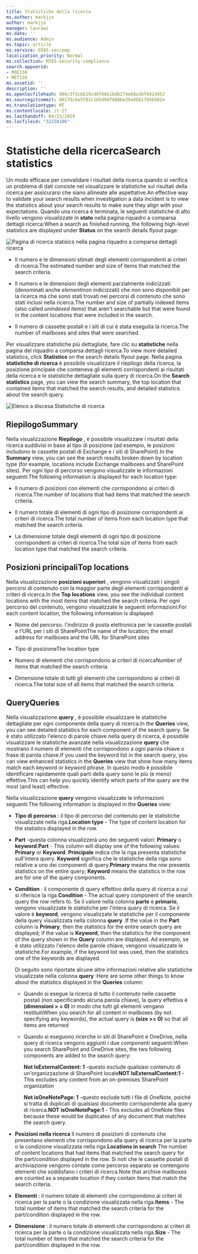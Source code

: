 ```yaml
---
title: Statistiche della ricerca
ms.author: markjjo
author: markjjo
manager: laurawi
ms.date: ''
ms.audience: Admin
ms.topic: article
ms.service: O365-seccomp
localization_priority: Normal
ms.collection: M365-security-compliance
search.appverid:
- MOE150
- MET150
ms.assetid: ''
description: ''
ms.openlocfilehash: 986c3f3cbb19cd0f66b18db274e68a3bf8414952
ms.sourcegitcommit: 0017dc6a5f81c165d9dfd88be39a6bb17856582e
ms.translationtype: MT
ms.contentlocale: it-IT
ms.lasthandoff: 04/23/2019
ms.locfileid: "32258106"
---
```

# <a name="search-statistics"></a><span data-ttu-id="55945-102">Statistiche della ricerca</span><span class="sxs-lookup"><span data-stu-id="55945-102">Search statistics</span></span>

<span data-ttu-id="55945-103">Un modo efficace per convalidare i risultati della ricerca quando si verifica un problema di dati consiste nel visualizzare le statistiche sui risultati della ricerca per assicurarsi che siano allineate alle aspettative.</span><span class="sxs-lookup"><span data-stu-id="55945-103">An effective way to validate your search results when investigation a data incident is to view the statistics about your search results to make sure they align with your expectations.</span></span> <span data-ttu-id="55945-104">Quando una ricerca è terminata, le seguenti statistiche di alto livello vengono visualizzate in **stato** nella pagina riquadro a comparsa dettagli ricerca:</span><span class="sxs-lookup"><span data-stu-id="55945-104">When a search as finished running, the following high-level statistics are displayed under **Status** on the search details flyout page:</span></span>

![Pagina di ricerca statisics nella pagina riquadro a comparsa dettagli ricerca](../media/SearchDetailsFlyout.png)

- <span data-ttu-id="55945-106">Il numero e le dimensioni stimati degli elementi corrispondenti ai criteri di ricerca.</span><span class="sxs-lookup"><span data-stu-id="55945-106">The estimated number and size of items that matched the search criteria.</span></span>

- <span data-ttu-id="55945-107">Il numero e le dimensioni degli elementi parzialmente indicizzati (denominati anche *elementi*non indicizzati) che non sono disponibili per la ricerca ma che sono stati trovati nei percorsi di contenuto che sono stati inclusi nella ricerca.</span><span class="sxs-lookup"><span data-stu-id="55945-107">The number and size of partially indexed items (also called *unindexed items*) that aren't searchable but that were found in the content locations that were included in the search.</span></span>

- <span data-ttu-id="55945-108">Il numero di cassette postali e i siti di cui è stata eseguita la ricerca.</span><span class="sxs-lookup"><span data-stu-id="55945-108">The number of mailboxes and sites that were searched.</span></span>

<span data-ttu-id="55945-109">Per visualizzare statistiche più dettagliate, fare clic su **statistiche** nella pagina del riquadro a comparsa dettagli ricerca.</span><span class="sxs-lookup"><span data-stu-id="55945-109">To view more detailed statistics, click **Statistics** on the search details flyout page.</span></span> <span data-ttu-id="55945-110">Nella pagina **statistiche di ricerca** è possibile visualizzare il riepilogo della ricerca, la posizione principale che conteneva gli elementi corrispondenti ai risultati della ricerca e le statistiche dettagliate sulla query di ricerca.</span><span class="sxs-lookup"><span data-stu-id="55945-110">On the **Search statistics** page, you can view the search summary, the top location that contained items that matched the search results, and detailed statistics about the search query.</span></span>

![Elenco a discesa Statistiche di ricerca](../media/SearchStatisticsDropDownList.png)

## <a name="summary"></a><span data-ttu-id="55945-112">Riepilogo</span><span class="sxs-lookup"><span data-stu-id="55945-112">Summary</span></span>

<span data-ttu-id="55945-113">Nella visualizzazione **Riepilogo** , è possibile visualizzare i risultati della ricerca suddivisi in base al tipo di posizione (ad esempio, le posizioni includono le cassette postali di Exchange e i siti di SharePoint).</span><span class="sxs-lookup"><span data-stu-id="55945-113">In the **Summary** view, you can see the search results broken down by location type (for example, locations include Exchange mailboxes and SharePoint sites).</span></span> <span data-ttu-id="55945-114">Per ogni tipo di percorso vengono visualizzate le informazioni seguenti:</span><span class="sxs-lookup"><span data-stu-id="55945-114">The following information is displayed for each location type:</span></span>

- <span data-ttu-id="55945-115">Il numero di posizioni con elementi che corrispondono ai criteri di ricerca.</span><span class="sxs-lookup"><span data-stu-id="55945-115">The number of locations that had items that matched the search criteria.</span></span>

- <span data-ttu-id="55945-116">Il numero totale di elementi di ogni tipo di posizione corrispondenti ai criteri di ricerca.</span><span class="sxs-lookup"><span data-stu-id="55945-116">The total number of items from each location type that matched the search criteria.</span></span>

- <span data-ttu-id="55945-117">La dimensione totale degli elementi di ogni tipo di posizione corrispondenti ai criteri di ricerca.</span><span class="sxs-lookup"><span data-stu-id="55945-117">The total size of items from each location type that matched the search criteria.</span></span>

## <a name="top-locations"></a><span data-ttu-id="55945-118">Posizioni principali</span><span class="sxs-lookup"><span data-stu-id="55945-118">Top locations</span></span>

<span data-ttu-id="55945-119">Nella visualizzazione **posizioni superiori** , vengono visualizzati i singoli percorsi di contenuto con la maggior parte degli elementi corrispondenti ai criteri di ricerca.</span><span class="sxs-lookup"><span data-stu-id="55945-119">In the **Top locations** view, you see the individual content locations with the most items that matched the search criteria.</span></span> <span data-ttu-id="55945-120">Per ogni percorso del contenuto, vengono visualizzate le seguenti informazioni:</span><span class="sxs-lookup"><span data-stu-id="55945-120">For each content location, the following information is displayed:</span></span>

- <span data-ttu-id="55945-121">Nome del percorso. l'indirizzo di posta elettronica per le cassette postali e l'URL per i siti di SharePoint</span><span class="sxs-lookup"><span data-stu-id="55945-121">The name of the location; the email address for mailboxes and the URL for SharePoint sites</span></span>

- <span data-ttu-id="55945-122">Tipo di posizione</span><span class="sxs-lookup"><span data-stu-id="55945-122">The location type</span></span>

- <span data-ttu-id="55945-123">Numero di elementi che corrispondono ai criteri di ricerca</span><span class="sxs-lookup"><span data-stu-id="55945-123">Number of items that matched the search criteria</span></span>

- <span data-ttu-id="55945-124">Dimensione totale di tutti gli elementi che corrispondono ai criteri di ricerca.</span><span class="sxs-lookup"><span data-stu-id="55945-124">The total size of all items that matched the search criteria.</span></span>

## <a name="queries"></a><span data-ttu-id="55945-125">Query</span><span class="sxs-lookup"><span data-stu-id="55945-125">Queries</span></span>

<span data-ttu-id="55945-126">Nella visualizzazione **query** , è possibile visualizzare le statistiche dettagliate per ogni componente della query di ricerca.</span><span class="sxs-lookup"><span data-stu-id="55945-126">In the **Queries** view, you can see detailed statistics for each component of the search query.</span></span> <span data-ttu-id="55945-127">Se è stato utilizzato l'elenco di parole chiave nella query di ricerca, è possibile visualizzare le statistiche avanzate nella visualizzazione **query** che mostrano il numero di elementi che corrispondono a ogni parola chiave o frase di parola chiave.</span><span class="sxs-lookup"><span data-stu-id="55945-127">If you used the keyword list in the search query, you can view enhanced statistics in the **Queries** view  that show how many items match each keyword or keyword phrase.</span></span> <span data-ttu-id="55945-128">In questo modo è possibile identificare rapidamente quali parti della query sono le più (e meno) effettive.</span><span class="sxs-lookup"><span data-stu-id="55945-128">This can help you quickly identify which parts of the query are the most (and least) effective.</span></span> 

<span data-ttu-id="55945-129">Nella visualizzazione **query** vengono visualizzate le informazioni seguenti:</span><span class="sxs-lookup"><span data-stu-id="55945-129">The following information is displayed in the **Queries** view:</span></span>

 - <span data-ttu-id="55945-130">**Tipo di percorso** : il tipo di percorso del contenuto per le statistiche visualizzate nella riga.</span><span class="sxs-lookup"><span data-stu-id="55945-130">**Location type** - The type of content location for the statistics displayed in the row.</span></span>

- <span data-ttu-id="55945-131">**Part** -questa colonna visualizzerà uno dei seguenti valori: **Primary** o **keyword**.</span><span class="sxs-lookup"><span data-stu-id="55945-131">**Part** - This column will display one of the following values: **Primary** or **Keyword**.</span></span> <span data-ttu-id="55945-132">**Principale** indica che la riga presenta statistiche sull'intera query. **Keyword** significa che le statistiche della riga sono relative a uno dei componenti di query.</span><span class="sxs-lookup"><span data-stu-id="55945-132">**Primary** means the row presents statistics on the entire query; **Keyword** means the statistics in the row are for one of the query components.</span></span>

- <span data-ttu-id="55945-133">**Condition** : il componente di query effettivo della query di ricerca a cui si riferisce la riga.</span><span class="sxs-lookup"><span data-stu-id="55945-133">**Condition** - The actual query component of the search query the row refers to.</span></span> <span data-ttu-id="55945-134">Se il valore nella colonna **parte** è **primario**, vengono visualizzate le statistiche per l'intera query di ricerca. Se il valore è **keyword**, vengono visualizzate le statistiche per il componente della query visualizzata nella colonna **query** .</span><span class="sxs-lookup"><span data-stu-id="55945-134">If the value in the **Part** column is **Primary**, then the statistics for the entire search query are displayed; if the value is **Keyword**, then the statistics for the component of the query shown in the **Query** column are displayed.</span></span> <span data-ttu-id="55945-135">Ad esempio, se è stato utilizzato l'elenco delle parole chiave, vengono visualizzate le statistiche.</span><span class="sxs-lookup"><span data-stu-id="55945-135">For example, if the keyword list was used, then the statistics one of the keywords are displayed.</span></span>

  <span data-ttu-id="55945-136">Di seguito sono riportate alcune altre informazioni relative alle statistiche visualizzate nella colonna **query** :</span><span class="sxs-lookup"><span data-stu-id="55945-136">Here are some other things to know about the statistics displayed in the **Queries** column:</span></span>
  
  - <span data-ttu-id="55945-137">Quando si esegue la ricerca di tutto il contenuto nelle cassette postali (non specificando alcuna parola chiave), la query effettiva è **(dimensioni > = 0)** in modo che tutti gli elementi vengano restituiti</span><span class="sxs-lookup"><span data-stu-id="55945-137">When you search for all content in mailboxes (by not specifying any keywords), the actual query is **(size >= 0)** so that all items are returned</span></span>
  
  - <span data-ttu-id="55945-138">Quando si eseguono ricerche in siti di SharePoint e OneDrive, nella query di ricerca vengono aggiunti i due componenti seguenti:</span><span class="sxs-lookup"><span data-stu-id="55945-138">When you search SharePoint and OneDrive sites, the two following components are added to the search query:</span></span>
    
    <span data-ttu-id="55945-139">**Not IsExternalContent: 1** -questo esclude qualsiasi contenuto di un'organizzazione di SharePoint locale</span><span class="sxs-lookup"><span data-stu-id="55945-139">**NOT IsExternalContent:1** - This excludes any content from an on-premises SharePoint organization</span></span>
    
    <span data-ttu-id="55945-140">**Not isOneNotePage: 1** -questo esclude tutti i file di OneNote, poiché si tratta di duplicati di qualsiasi documento corrispondente alla query di ricerca.</span><span class="sxs-lookup"><span data-stu-id="55945-140">**NOT isOneNotePage:1** - This excludes all OneNote files because these would be duplicates of any document that matches the search query.</span></span>

- <span data-ttu-id="55945-141">**Posizioni nella ricerca** Il numero di posizioni di contenuto che presentano elementi che corrispondono alla query di ricerca per la parte o la condizione visualizzata nella riga.</span><span class="sxs-lookup"><span data-stu-id="55945-141">**Locations in search** The number of content locations that had items that matched the search query for the part/condition displayed in the row.</span></span> <span data-ttu-id="55945-142">Si noti che le cassette postali di archiviazione vengono contate come percorso separato se contengono elementi che soddisfano i criteri di ricerca.</span><span class="sxs-lookup"><span data-stu-id="55945-142">Note that archive mailboxes are counted as a separate location if they contain items that match the search criteria.</span></span>

- <span data-ttu-id="55945-143">**Elementi** : il numero totale di elementi che corrispondono ai criteri di ricerca per la parte o la condizione visualizzata nella riga.</span><span class="sxs-lookup"><span data-stu-id="55945-143">**Items** - The total number of items that matched the search criteria for the part/condition displayed in the row.</span></span>

- <span data-ttu-id="55945-144">**Dimensione** : il numero totale di elementi che corrispondono ai criteri di ricerca per la parte o la condizione visualizzata nella riga.</span><span class="sxs-lookup"><span data-stu-id="55945-144">**Size** - The total number of items that matched the search criteria for the part/condition displayed in the row.</span></span>